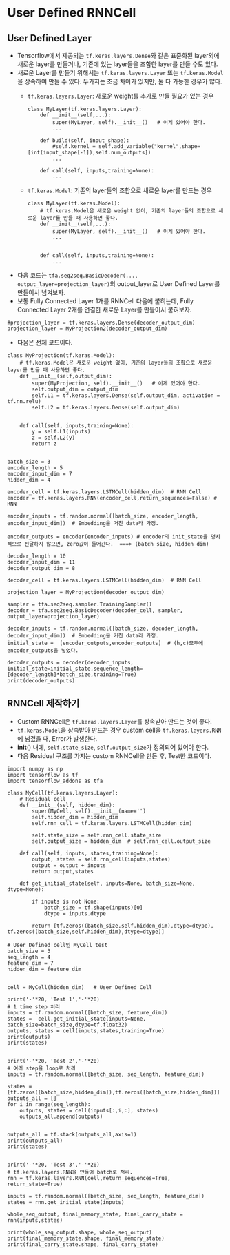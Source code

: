 # User Defined RNNCell

## User Defined Layer
- Tensorflow에서 제공되는 `tf.keras.layers.Dense`와 같은 표준화된 layer외에 새로운 layer를 만들거나, 기존에 있는 layer들을 조합한 layer를 만들 수도 있다.
- 새로운 Layer를 만들기 위해서는 `tf.keras.layers.Layer` 또는 `tf.keras.Model`을 상속하여 만들 수 있다. 두가지는 조금 차이가 있지만, 둘 다 가능한 경우가 많다.
	* `tf.keras.layers.Layer`: 새로운 weight를 추가로 만들 필요가 있는 경우
	
		```
		class MyLayer(tf.keras.layers.Layer):
			def __init__(self,...):
				super(MyLayer, self).__init__()   # 이게 있어야 한다.
				...
			
			def build(self, input_shape):
				#self.kernel = self.add_variable("kernel",shape=[int(input_shape[-1]),self.num_outputs])
				...
				
			def call(self, inputs,training=None):
				...
		```
	* `tf.keras.Model`: 기존의 layer들의 조합으로 새로운 layer를 만드는 경우
	
		```
		class MyLayer(tf.keras.Model): 
			# tf.keras.Model은 새로운 weight 없이, 기존의 layer들의 조합으로 새로운 layer를 만들 때 사용하면 좋다.
			def __init__(self,...):
				super(MyLayer, self).__init__()   # 이게 있어야 한다.
				...
			
				
			def call(self, inputs,training=None):
				...
		```
- 다음 코드는 `tfa.seq2seq.BasicDecoder(..., output_layer=projection_layer)`의 output_layer로 User Defined Layer를 만들어서 넘겨보자. 
- 보통 Fully Connected Layer 1개를 RNNCell 다음에 붙히는데, Fully Connected Layer 2개를 연결한 새로운 Layer를 만들어서 붙혀보자.
```
#projection_layer = tf.keras.layers.Dense(decoder_output_dim)
projection_layer = MyProjection2(decoder_output_dim)
```
- 다음은 전체 코드이다.
```
class MyProjection(tf.keras.Model):
    # tf.keras.Model은 새로운 weight 없이, 기존의 layer들의 조합으로 새로운 layer를 만들 때 사용하면 좋다.
    def __init__(self,output_dim):
        super(MyProjection, self).__init__()   # 이게 있어야 한다.
        self.output_dim = output_dim
        self.L1 = tf.keras.layers.Dense(self.output_dim, activation = tf.nn.relu)
        self.L2 = tf.keras.layers.Dense(self.output_dim) 
    
        
    def call(self, inputs,training=None):
        y = self.L1(inputs)
        z = self.L2(y)
        return z


batch_size = 3
encoder_length = 5
encoder_input_dim = 7
hidden_dim = 4

encoder_cell = tf.keras.layers.LSTMCell(hidden_dim)  # RNN Cell
encoder = tf.keras.layers.RNN(encoder_cell,return_sequences=False) # RNN

encoder_inputs = tf.random.normal([batch_size, encoder_length, encoder_input_dim])  # Embedding을 거친 data라 가정.

encoder_outputs = encoder(encoder_inputs) # encoder의 init_state을 명시적으로 전달하지 않으면, zero값이 들어간다.  ===> (batch_size, hidden_dim)
     
decoder_length = 10
decoder_input_dim = 11
decoder_output_dim = 8

decoder_cell = tf.keras.layers.LSTMCell(hidden_dim)  # RNN Cell

projection_layer = MyProjection(decoder_output_dim)

sampler = tfa.seq2seq.sampler.TrainingSampler()
decoder = tfa.seq2seq.BasicDecoder(decoder_cell, sampler, output_layer=projection_layer)

decoder_inputs = tf.random.normal([batch_size, decoder_length, decoder_input_dim])  # Embedding을 거친 data라 가정.
initial_state =  [encoder_outputs,encoder_outputs]  # (h,c)모두에 encoder_outputs을 넣었다.

decoder_outputs = decoder(decoder_inputs, initial_state=initial_state,sequence_length=[decoder_length]*batch_size,training=True)
print(decoder_outputs)
```
## RNNCell 제작하기
- Custom RNNCell은 `tf.keras.layers.Layer`를 상속받아 만드는 것이 좋다. 
- `tf.keras.Model`을 상속받아 만드는 경우 custom cell을 `tf.keras.layers.RNN`에 넘겼을 때, Error가 발생한다.
- __init__() 내에, `self.state_size`, `self.output_size`가 정의되어 있어야 한다.
- 다음 Residual 구조를 가지는 custom RNNCell을 만든 후, Test한 코드이다.
```
import numpy as np
import tensorflow as tf
import tensorflow_addons as tfa

class MyCell(tf.keras.layers.Layer):
    # Residual cell
    def __init__(self, hidden_dim):
        super(MyCell, self).__init__(name='')
        self.hidden_dim = hidden_dim
        self.rnn_cell = tf.keras.layers.LSTMCell(hidden_dim)
        
        self.state_size = self.rnn_cell.state_size
        self.output_size = hidden_dim  # self.rnn_cell.output_size

    def call(self, inputs, states,training=None):
        output, states = self.rnn_cell(inputs,states)
        output = output + inputs
        return output,states

    def get_initial_state(self, inputs=None, batch_size=None, dtype=None):
        
        if inputs is not None:
            batch_size = tf.shape(inputs)[0]
            dtype = inputs.dtype
        
        return [tf.zeros((batch_size,self.hidden_dim),dtype=dtype), tf.zeros((batch_size,self.hidden_dim),dtype=dtype)]

# User Defined cell인 MyCell test
batch_size = 3
seq_length = 4
feature_dim = 7
hidden_dim = feature_dim


cell = MyCell(hidden_dim)   # User Defined Cell

print('-'*20, 'Test 1','-'*20)
# 1 time step 처리
inputs = tf.random.normal([batch_size, feature_dim])
states =  cell.get_initial_state(inputs=None, batch_size=batch_size,dtype=tf.float32)
outputs, states = cell(inputs,states,training=True)
print(outputs)
print(states)


print('-'*20, 'Test 2','-'*20)
# 여러 step을 loop로 처리
inputs = tf.random.normal([batch_size, seq_length, feature_dim])

states =  [tf.zeros([batch_size,hidden_dim]),tf.zeros([batch_size,hidden_dim])]
outputs_all = []
for i in range(seq_length):
    outputs, states = cell(inputs[:,i,:], states)
    outputs_all.append(outputs)


outputs_all = tf.stack(outputs_all,axis=1)
print(outputs_all)
print(states)


print('-'*20, 'Test 3','-'*20)
# tf.keras.layers.RNN을 만들어 batch로 처리.
rnn = tf.keras.layers.RNN(cell,return_sequences=True, return_state=True)

inputs = tf.random.normal([batch_size, seq_length, feature_dim])
states = rnn.get_initial_state(inputs)

whole_seq_output, final_memory_state, final_carry_state = rnn(inputs,states)

print(whole_seq_output.shape, whole_seq_output)
print(final_memory_state.shape, final_memory_state)
print(final_carry_state.shape, final_carry_state)
```

